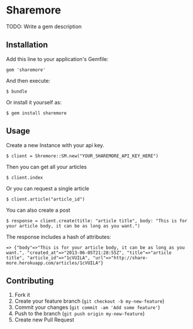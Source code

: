 # Sharemore

TODO: Write a gem description

## Installation

Add this line to your application's Gemfile:

    gem 'sharemore'

And then execute:

    $ bundle

Or install it yourself as:

    $ gem install sharemore

## Usage

Create a new Instance with your api key.

    $ client = Shremore::SM.new("YOUR_SHAREMORE_API_KEY_HERE")


Then you can get all your articles

    $ client.index

Or you can request a single article

    $ client.article("article_id")

You can also create a post

    $ response = client.create(title: "article title", body: "This is for your article body, it can be as long as you want.")

The response includes a hash of attributes:

    => {"body"=>"This is for your article body, it can be as long as you want.", "created_at"=>"2013-06-05T21:28:55Z", "title"=>"article title", "article_id"=>"1cVUILA", "url"=>"http://share-more.herokuapp.com/articles/1cVUILA"} 


## Contributing

1. Fork it
2. Create your feature branch (`git checkout -b my-new-feature`)
3. Commit your changes (`git commit -am 'Add some feature'`)
4. Push to the branch (`git push origin my-new-feature`)
5. Create new Pull Request
